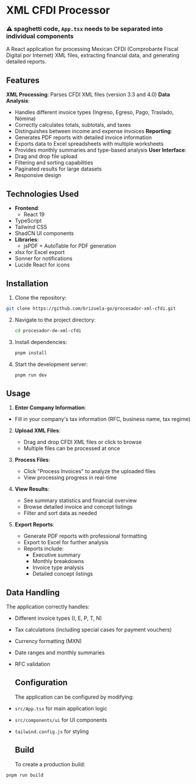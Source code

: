 # XML CFDI Processor

### ⚠️ spaghetti code, ```App.tsx``` needs to be separated into individual components

A React application for processing Mexican CFDI (Comprobante Fiscal Digital por Internet) XML files, extracting financial data, and generating detailed reports.

## Features

**XML Processing**: Parses CFDI XML files (version 3.3 and 4.0)
**Data Analysis**:

- Handles different invoice types (Ingreso, Egreso, Pago, Traslado, Nómina)
- Correctly calculates totals, subtotals, and taxes
- Distinguishes between income and expense invoices
  **Reporting**:
- Generates PDF reports with detailed invoice information
- Exports data to Excel spreadsheets with multiple worksheets
- Provides monthly summaries and type-based analysis
  **User Interface**:
- Drag and drop file upload
- Filtering and sorting capabilities
- Paginated results for large datasets
- Responsive design

## Technologies Used

- **Frontend**:
  - React 19
- TypeScript
- Tailwind CSS
- ShadCN UI components
- **Libraries**:
  - jsPDF + AutoTable for PDF generation
- xlsx for Excel export
- Sonner for notifications
- Lucide React for icons

## Installation

1. Clone the repository:

```bash
git clone https://github.com/brizuela-go/procesador-xml-cfdi.git
```

2. Navigate to the project directory:
   ```bash
   cd procesador-de-xml-cfdi
   ```
3. Install dependencies:
   ```bash
   pnpm install
   ```
4. Start the development server:
   ```bash
   pnpm run dev
   ```

## Usage

1. **Enter Company Information**:

- Fill in your company's tax information (RFC, business name, tax regime)

2. **Upload XML Files**:

   - Drag and drop CFDI XML files or click to browse
   - Multiple files can be processed at once

3. **Process Files**:

   - Click "Process Invoices" to analyze the uploaded files
   - View processing progress in real-time

4. **View Results**:

   - See summary statistics and financial overview
   - Browse detailed invoice and concept listings
   - Filter and sort data as needed

5. **Export Reports**:
   - Generate PDF reports with professional formatting
   - Export to Excel for further analysis
   - Reports include:
     - Executive summary
     - Monthly breakdowns
     - Invoice type analysis
     - Detailed concept listings

## Data Handling

The application correctly handles:

- Different invoice types (I, E, P, T, N)
- Tax calculations (including special cases for payment vouchers)
- Currency formatting (MXN)
- Date ranges and monthly summaries
- RFC validation

  ## Configuration

  The application can be configured by modifying:

- `src/App.tsx` for main application logic
- `src/components/ui` for UI components
- `tailwind.config.js` for styling

  ## Build

  To create a production build:

```bash
pnpm run build
```
